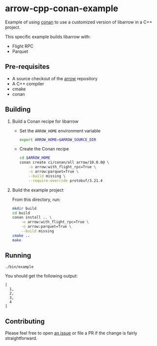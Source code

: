 # arrow-cpp-conan-example

Example of using [conan](http://conan.io) to use a customized version of libarrow in a C++ project.

This specific example builds libarrow with:

- Flight RPC
- Parquet

## Pre-requisites

- A source checkout of the [arrow](https://github.com/apache/arrow) repository
- A C++ compiler
- cmake
- conan

## Building

1. Build a Conan recipe for libarrow
    - Set the `ARROW_HOME` environment variable
        ```sh
        export ARROW_HOME=$ARROW_SOURCE_DIR
        ```
    - Create the Conan recipe

        ```sh
        cd $ARROW_HOME
        conan create ci/conan/all arrow/10.0.0@ \
            -o arrow:with_flight_rpc=True \
            -o arrow:parquet=True \
            --build missing \
            --require-override protobuf/3.21.4
        ```
2. Build the example project

    From this directory, run:

    ```sh
    mkdir build
    cd build
    conan install .. \
        -o arrow:with_flight_rpc=True \
        -o arrow:parquet=True \
        --build missing
    cmake ..
    make
    ```

## Running

```sh
./bin/example
```

You should get the following output:

```
[
  1,
  2,
  3,
  4
]
```

## Contributing

Please feel free to open [an issue](https://github.com/amoeba/arrow-cpp-conan-example) or file a PR if the change is fairly straightforward.
